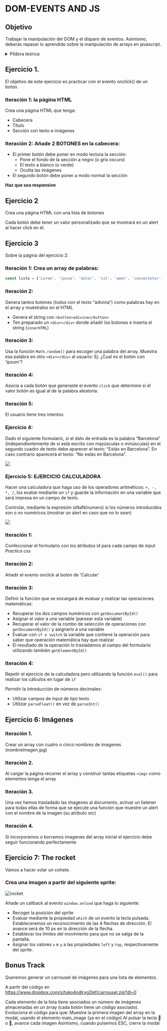 # DOM-EVENTS AND JS



## Objetivo

Trabajar la manipulación del DOM y el disparo de eventos. Asimismo, deberás repasar lo aprendido sobre la manipulación de arrays en javascript.

<details>
  <summary>Píldora teórica</summary>

### Manipular el DOM
   - Para manipular el DOM es necesario, en primer lugar, obtener el elemento a manipular. Para ello existen distintos métodos:
     - Buscar elementos por su ID: `document.getElementById(‘cat’)`
     - Buscar elementos por el atributo class: `document.getElementsByClassName(‘cat’)`
     - Buscar elementos por el tipo: `document.getElementsByTagName(‘cat’)`
     - Acceder al primer selector: `document.querySelector(selector)`
     - Lista de todos los selectores que coinciden con el grupo especificado: `document.querySelectorAll(selector)`

### Crear elementos DOM
  - Método `createElement()`:

  ```js
   let newNode= document.createElement(<node_name>);
   node.appendChild(newNode);
  ```
   - Con innerHTML
  ```js
   node.innerHTML= <html>;
  ```

### Eventos del DOM

En JS podemos asociar un evento a cualquier elemento del DOM. Existen distintas aproximaciones:

- **En línea** en la etiqueta de HTML que se quiera:
```html
<input type="button" value="Calcula" onClick="calcular(2,3,4,5)">
```

Es importante escapar los caracteres. Por ejemplo si es un string usar comillas simples ' '.

Este método de asociación no se recomienda! Ya que acopla HTML y JS

- Mediante una **función de callback** :
```js
boton.onclick= (e) =>{...}
```
- Mediante un **listener**:
```js
boton.addEventListener('click', ()=>{...}, false);
```
</details>


## Ejercicio 1.

El objetivo de este ejercicio es practicar con el evento onclick() de un botón.

### Iteración 1: la página HTML
Crea una página HTML que tenga:
- Cabecera
- Título
- Sección con texto e imágenes

### Iteración 2: Añade 2 BOTONES en la cabecera:
- El primer botón debe poner en modo lectura la sección:
  - Pone el fondo de la sección a negro (o gris oscuro)
  - El texto a blanco (o verde)
  - Oculta las imágenes
- El segundo botón debe poner a modo normal la sección

__Haz que sea responsive__

## Ejercicio 2

Crea una página HTML con una lista de botones

Cada botón debe tener un valor personalizado que se mostrará en un alert al hacer click en él.

## Ejercicio 3

Sobre la página del ejercicio 2:
### Iteración 1: Crea un array de palabras:
   ```js
   const lista = ['Lorem', 'ipsum', 'dolor', 'sit', 'amet', 'consectetur'];
   ```
### Iteración 2:
Genera tantos botones (todos con el texto “adivina”) como palabras hay en el array y muéstralos en el HTML

- Genera el string con `<button>adivina</button>`
- Ten preparado un `<div></div>` donde añadir los botones e inserta el string (`innerHTML`)

### Iteración 3:
Usa la función `Math.random()` para escoger una palabra del array.
Muestra esa palabra en otro `<div></div>` al usuario:
   Ej: ¿Cual es el botón con 'ipsum'?

### Iteración 4:
Asocia a cada botón que generaste el evento `click` que determine si el valor botón es igual al de la palabra aleatoria.

### Iteración 5:
El usuario tiene tres intentos

### Ejercicio 4:

Dado el siguiente formulario, si el dato de entrada es la palabra “Barcelona” (independientemente de si está escrito con mayúsculas o minúsculas) en el segundo cuadro de texto debe aparecer el texto: “Estás en Barcelona”. En caso contrario aparecerá el texto: “No estás en Barcelona”.

<img src="https://i.imgur.com/GmErI8X.png">

### Ejercicio 5: EJERCICIO CALCULADORA

Hacer una calculadora que haga uso de los operadores aritméticos: `+, -, *, /`, los evalúe mediante un `if` y guarde la información en una variable que será impresa en un campo de texto.

Controlar, mediante la expresión isNaN(numero) si los números introducidos son o no numéricos (mostrar un alert en caso que no lo sean)

<img src="https://i.imgur.com/h6TlBs4.png">

### Iteración 1:
Confeccionar el formulario con los atributos id para cada campo de input
_Practica css_

### Iteración 2:
Añadir el evento onclick al botón de 'Calcular'

### Iteración 3:
Definir la función que se encargará de evaluar y realizar las operaciones matemáticas:

  - Recuperar los dos campos numéricos con `getDocumentById()`
  - Asignar el valor a una variable (parsear esta variable)
  - Recuperar el valor de la combo de selección de operaciones con `getDocumentById()` y asignarlo a una variable
  - Evaluar con `if o switch` la variable que contiene la operación para saber que operación matemática hay que realizar
  - El resultado de la operación lo trasladamos al campo del formulario utilizando también `getElementById()`

### Iteración 4:

Repetir el ejercicio de la calculadora pero utilizando la función `eval()` para realizar los cálculos en lugar de `if`

Permitir la introducción de números decimales:
   - Utilizar campos de input de tipo texto
   - Utilizar `parseFloat()` en vez de `parseInt()`

## Ejercicio 6: Imágenes

### Iteración 1.
Crear un array con cuatro o cinco nombres de imagenes (nombreImagen.jpg)

### Iteración 2.
Al cargar la página recorrer el array y construir tantas etiquetas `<img>` como elementos tenga el array

### Iteración 3.
Una vez hemos trasladado las imagenes al documento, activar un listener para todas ellas de forma que se ejecute una función que muestre un alert con el nombre de la imagen (su atributo src)


### Iteración 4.
Si incorporamos o borramos imagenes del array inicial el ejercicio debe seguir funcionando perfectamente

## Ejercicio 7: The rocket

Vamos a hacer volar un cohete.

### Crea una imagen a partir del siguiente sprite:
![rocket](https://i.imgur.com/mQHglDY.png)

Añade un callback al evento `window.onload` que haga lo siguiente:
- Recoger la posición del sprite
- Evaluar mediante la propiedad `which` de un evento la tecla pulsada. Estableceremos un reconocimiento de las 4 flechas de dirección. El avance será de 10 px en la dirección de la flecha.
- Establecer los límites del movimiento para que no se salga de la pantalla.
- Asignar los valores `x` e `y` a las propiedades `left` y `top`, respectivamente del sprite.

## Bonus Track

Queremos generar un carrousel de imágenes para una lista de elementos.

A partir del código en
https://www.dropbox.com/s/tuko4ndlrxg2lef/carrousel.zip?dl=0

Cada elemento de la lista tiene asociados un número de imágenes almacenadas en un array (cada botón tiene un código asociado).
Evoluciona el código para que:
Muestre la primera imagen del array en la modal, usando el elemento main_image (ya en el código)
Al pulsar la tecla  o , avance cada imagen
Asimismo, cuando pulsemos ESC, cierre la modal
